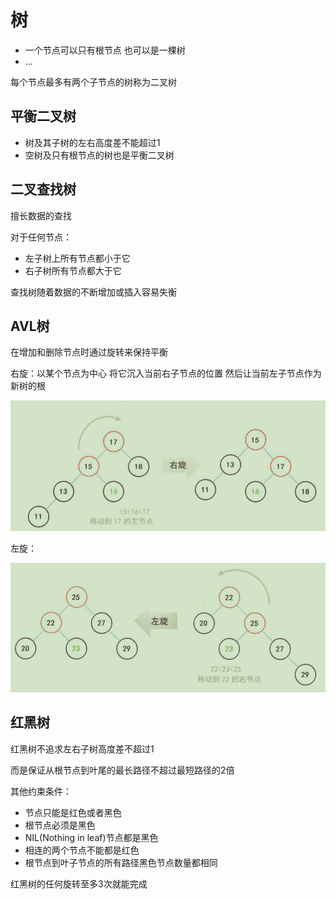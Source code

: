 # 树

- 一个节点可以只有根节点 也可以是一棵树
- ...

每个节点最多有两个子节点的树称为二叉树

## 平衡二叉树

- 树及其子树的左右高度差不能超过1
- 空树及只有根节点的树也是平衡二叉树

## 二叉查找树

擅长数据的查找

对于任何节点：

- 左子树上所有节点都小于它
- 右子树所有节点都大于它

查找树随着数据的不断增加或插入容易失衡

## AVL树

在增加和删除节点时通过旋转来保持平衡

右旋：以某个节点为中心 将它沉入当前右子节点的位置 然后让当前左子节点作为新树的根

![屏幕截图 2020-09-22 120018](/assets/屏幕截图%202020-09-22%20120018.png)

左旋：

![屏幕截图 2020-09-22 120118](/assets/屏幕截图%202020-09-22%20120118.png)

## 红黑树

红黑树不追求左右子树高度差不超过1

而是保证从根节点到叶尾的最长路径不超过最短路径的2倍

其他约束条件：

- 节点只能是红色或者黑色
- 根节点必须是黑色
- NIL(Nothing in leaf)节点都是黑色
- 相连的两个节点不能都是红色
- 根节点到叶子节点的所有路径黑色节点数量都相同

红黑树的任何旋转至多3次就能完成
